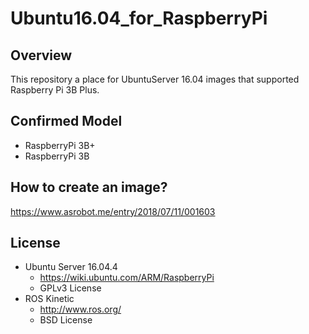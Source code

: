 # Ubuntu16.04_for_RaspberryPi

## Overview
This repository a place for UbuntuServer 16.04 images that supported Raspberry Pi 3B Plus.

## Confirmed Model
* RaspberryPi 3B+
* RaspberryPi 3B

## How to create an image?
https://www.asrobot.me/entry/2018/07/11/001603

## License
* Ubuntu Server 16.04.4
    * https://wiki.ubuntu.com/ARM/RaspberryPi
    * GPLv3 License
* ROS Kinetic
    * http://www.ros.org/
    * BSD License
